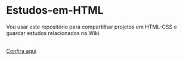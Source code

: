 # Estudos-em-HTML
Vou usar este repositório para compartilhar projetos em HTML-CSS e guardar estudos relacionados na Wiki.<br><br>

[Confira aqui](https://github.com/Cehiim/Estudos-em-HTML-CSS/wiki)
